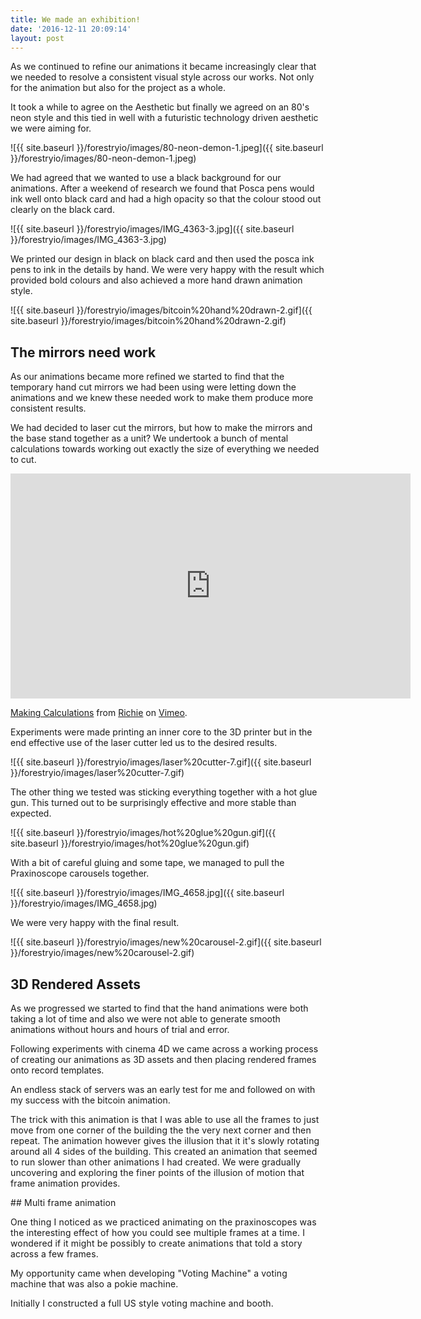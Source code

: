 ```yaml
---
title: We made an exhibition!
date: '2016-12-11 20:09:14'
layout: post
---
```

As we continued to refine our animations it became increasingly clear that we needed to resolve a consistent visual style across our works. Not only for the animation but also for the project as a whole.

It took a while to agree on the Aesthetic but finally we agreed on an 80's neon style and this tied in well with a futuristic technology driven aesthetic we were aiming for.

![{{ site.baseurl }}/forestryio/images/80-neon-demon-1.jpeg]({{ site.baseurl }}/forestryio/images/80-neon-demon-1.jpeg)

We had agreed that we wanted to use a black background for our animations. After a weekend of research we found that Posca pens would ink well onto black card and had a high opacity so that the colour stood out clearly on the black card.

![{{ site.baseurl }}/forestryio/images/IMG_4363-3.jpg]({{ site.baseurl }}/forestryio/images/IMG_4363-3.jpg)

We printed our design in black on black card and then used the posca ink pens to ink in the details by hand. We were very happy with the result which provided bold colours and also achieved a more hand drawn animation style.

![{{ site.baseurl }}/forestryio/images/bitcoin%20hand%20drawn-2.gif]({{ site.baseurl }}/forestryio/images/bitcoin%20hand%20drawn-2.gif)

## The mirrors need work

As our animations became more refined we started to find that the temporary hand cut mirrors we had been using were letting down the animations and we knew these needed work to make them produce more consistent results.

We had decided to laser cut the mirrors, but how to make the mirrors and the base stand together as a unit? We undertook a bunch of mental calculations towards working out exactly the size of everything we needed to cut.

<iframe src="https://player.vimeo.com/video/195172097" width="640" height="360" frameborder="0" webkitallowfullscreen="" mozallowfullscreen="" allowfullscreen=""></iframe>

[Making Calculations](https://vimeo.com/195172097) from [Richie](https://vimeo.com/user4915207) on [Vimeo](https://vimeo.com).

Experiments were made printing an inner core to the 3D printer but in the end effective use of the laser cutter led us to the desired results.

![{{ site.baseurl }}/forestryio/images/laser%20cutter-7.gif]({{ site.baseurl }}/forestryio/images/laser%20cutter-7.gif)

The other thing we tested was sticking everything together with a hot glue gun. This turned out to be surprisingly effective and more stable than expected.

![{{ site.baseurl }}/forestryio/images/hot%20glue%20gun.gif]({{ site.baseurl }}/forestryio/images/hot%20glue%20gun.gif)

With a bit of careful gluing and some tape, we managed to pull the Praxinoscope carousels together.

![{{ site.baseurl }}/forestryio/images/IMG_4658.jpg]({{ site.baseurl }}/forestryio/images/IMG_4658.jpg)

We were very happy with the final result.

![{{ site.baseurl }}/forestryio/images/new%20carousel-2.gif]({{ site.baseurl }}/forestryio/images/new%20carousel-2.gif)

## 3D Rendered Assets

As we progressed we started to find that the hand animations were both taking a lot of time and also we were not able to generate smooth animations without hours and hours of trial and error.

Following experiments with cinema 4D we came across a working process of creating our animations as 3D assets and then placing rendered frames onto record templates.

An endless stack of servers was an early test for me and followed on with my success with the bitcoin animation.

<span style="letter-spacing: 0.01em;" class="">The trick with this animation is that I was able to use all the frames to just move from one corner of the building the the very next corner and then repeat. The animation however gives the illusion that it it's slowly rotating around all 4 sides of the building. This created an animation that seemed to run slower than other animations I had created. We were gradually uncovering and exploring the finer points of the illusion of motion that frame animation provides.</span>

<span style="letter-spacing: 0.01em;" class="">## Multi frame animation</span>

<span style="letter-spacing: 0.01em;" class="">One thing I noticed as we practiced animating on the praxinoscopes was the interesting effect of how you could see multiple frames at a time. I wondered if it might be possibly to create animations that told a story across a few frames. </span>

<span style="letter-spacing: 0.01em;" class="">My opportunity came when developing "Voting Machine" a voting machine that was also a pokie machine.</span>

<span style="letter-spacing: 0.01em;" class="">Initially I constructed a full US style voting machine and booth. </span>